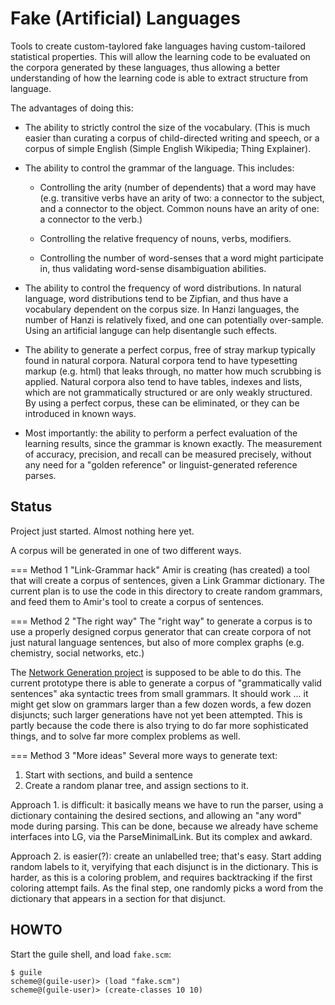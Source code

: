 Fake (Artificial) Languages
===========================

Tools to create custom-taylored fake languages having custom-tailored
statistical properties. This will allow the learning code to be
evaluated on the corpora generated by these languages, thus allowing
a better understanding of how the learning code is able to extract
structure from language.

The advantages of doing this:

* The ability to strictly control the size of the vocabulary.
  (This is much easier than curating a corpus of child-directed
  writing and speech, or a corpus of simple English (Simple English
  Wikipedia; Thing Explainer).

* The ability to control the grammar of the language. This includes:

  * Controlling the arity (number of dependents) that a word may have
    (e.g. transitive verbs have an arity of two: a connector to the
    subject, and a connector to the object. Common nouns have an arity
    of one: a connector to the verb.)

  * Controlling the relative frequency of nouns, verbs, modifiers.

  * Controlling the number of word-senses that a word might participate
    in, thus validating word-sense disambiguation abilities.

* The ability to control the frequency of word distributions. In natural
  language, word distributions tend to be Zipfian, and thus have a
  vocabulary dependent on the corpus size. In Hanzi languages, the
  number of Hanzi is relatively fixed, and one can potentially
  over-sample. Using an artificial languge can help disentangle such
  effects.

* The ability to generate a perfect corpus, free of stray markup
  typically found in natural corpora. Natural corpora tend to have
  typesetting markup (e.g. html) that leaks through, no matter how
  much scrubbing is applied. Natural corpora also tend to have
  tables, indexes and lists, which are not grammatically structured
  or are only weakly structured. By using a perfect corpus, these
  can be eliminated, or they can be introduced in known ways.

* Most importantly: the ability to perform a perfect evaluation of
  the learning results, since the grammar is known exactly. The
  measurement of accuracy, precision, and recall can be measured
  precisely, without any need for a "golden reference" or
  linguist-generated reference parses.

Status
------
Project just started. Almost nothing here yet.

A corpus will be generated in one of two different ways.

=== Method 1 "Link-Grammar hack"
Amir is creating (has created) a tool that will create a corpus of
sentences, given a Link Grammar dictionary. The current plan is to
use the code in this directory to create random grammars, and feed
them to Amir's tool to create a corpus of sentences.

=== Method 2 "The right way"
The "right way" to generate a corpus is to use a properly designed
corpus generator that can create corpora of not just natural language
sentences, but also of more complex graphs (e.g. chemistry, social
networks, etc.)

The [Network Generation project](https://github.com/opencog/generate/)
is supposed to be able to do this.  The current prototype there is able
to generate a corpus of "grammatically valid sentences" aka syntactic
trees from small grammars. It should work ... it might get slow on
grammars larger than a few dozen words, a few dozen disjuncts; such
larger generations have not yet been attempted. This is partly because
the code there is also trying to do far more sophisticated things, and
to solve far more complex problems as well.

=== Method 3 "More ideas"
Several more ways to generate text:
1. Start with sections, and build a sentence
2. Create a random planar tree, and assign sections to it.

Approach 1. is difficult: it basically means we have to run the
parser, using a dictionary containing the desired sections, and
allowing an "any word" mode during parsing. This can be done,
because we already have scheme interfaces into LG, via the
ParseMinimalLink. But its complex and awkard.

Approach 2. is easier(?): create an unlabelled tree; that's easy.
Start adding random labels to it, veryifying that each disjunct
is in the dictionary. This is harder, as this is a coloring problem,
and requires backtracking if the first coloring attempt fails.
As the final step, one randomly picks a word from the dictionary that
appears in a section for that disjunct.

HOWTO
-----
Start the guile shell, and load `fake.scm`:
```
$ guile
scheme@(guile-user)> (load "fake.scm")
scheme@(guile-user)> (create-classes 10 10)
```
